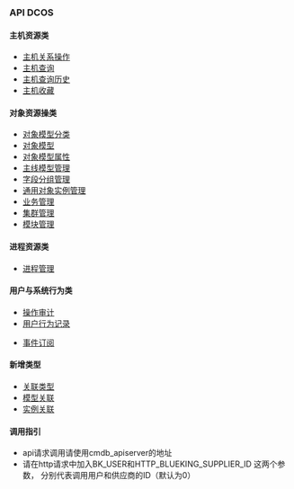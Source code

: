 ### API DCOS

#### 主机资源类
* [主机关系操作](host_relation.md)
* [主机查询](host_search.md)
* [主机查询历史](host_search_his.md)
* [主机收藏](host_favorites.md)

[//]: # (* [自定义API]&#40;host_custom_api.md&#41;)

#### 对象资源操类
* [对象模型分类](object_model_classify.md)
* [对象模型](object_model.md)
* [对象模型属性](object_model_property.md)
* [主线模型管理](object_main_line_module.md)
* [字段分组管理](object_model_field_group.md)
* [通用对象实例管理](object_common_inst.md)
* [业务管理](object_biz.md)
* [集群管理](object_set.md)
* [模块管理](object_module.md)

#### 进程资源类
* [进程管理](proc_config.md)

#### 用户与系统行为类
* [操作审计](operation_audit.md)
* [用户行为记录](user_costum.md)

[//]: # (* [权限管理]&#40;user_privilege.md&#41;)
* [事件订阅](event_sub.md)

#### 新增类型
* [关联类型](association_type.md)
* [模型关联](model_association.md)
* [实例关联](instance_association.md)

#### 调用指引
* api请求调用请使用cmdb_apiserver的地址
* 请在http请求中加入BK_USER和HTTP_BLUEKING_SUPPLIER_ID 这两个参数， 分别代表调用用户和供应商的ID（默认为0）
